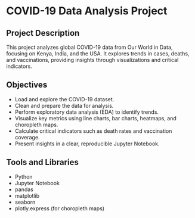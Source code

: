 # COVID-19 Data Analysis Project

## Project Description
This project analyzes global COVID-19 data from Our World in Data, focusing on Kenya, India, and the USA. It explores trends in cases, deaths, and vaccinations, providing insights through visualizations and critical indicators.

## Objectives
- Load and explore the COVID-19 dataset.
- Clean and prepare the data for analysis.
- Perform exploratory data analysis (EDA) to identify trends.
- Visualize key metrics using line charts, bar charts, heatmaps, and choropleth maps.
- Calculate critical indicators such as death rates and vaccination coverage.
- Present insights in a clear, reproducible Jupyter Notebook.

## Tools and Libraries
- Python
- Jupyter Notebook
- pandas
- matplotlib
- seaborn
- plotly.express (for choropleth maps)

